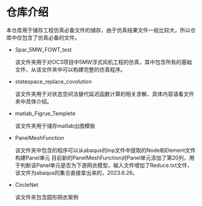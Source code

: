 # 仓库介绍

本仓库用于储存工程仿真必备文件的储存，由于仿真结果文件一般比较大，所以仓库中仅包含了仿真必备的文件。

- Spar_5MW_FOWT_test 

  该文件夹用于对OC3项目中5MW浮式风机工程的仿真，其中包含所有的基础文件，从该文件夹中可以构建完整的仿真程序。

- statespace_replace_covolution

  该文件夹用于对状态空间法替代延迟函数计算的相关求解，具体内容请看文件夹中具体介绍。

- matlab_Figrue_Templete

  该文件夹用于储存matlab出图模板

- PanelMeshFunction

  该文件夹中包含的程序可以从abaqus的inp文件中提取的Node和Element文件构建Panel单元
  目前新的PanelMeshFunction对Panel单元添加了第20列，用于判断该Panel单元是否为下游网衣模型，输入文件增加了Reduce.txt文件，该文件为abaqus的集合直接拿出来的，2023.6.26。

- CircleNet

  该文件夹包含圆形网衣案例
